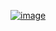 [![image](https://www.linkpicture.com/q/Screenshot-2023-04-30-151149.png)](https://www.linkpicture.com/view.php?img=LPic644e37f17d35e1475131217)
